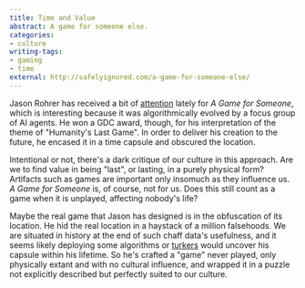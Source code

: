 ```yaml
---
title: Time and Value
abstract: A game for someone else.
categories:
- culture
writing-tags:
- gaming
- time
external: http://safelyignored.com/a-game-for-someone-else/
---
```


Jason Rohrer has received a bit of [attention][] lately for _A Game for Someone_, which is interesting because it was algorithmically evolved by a focus group of AI agents. He won a GDC award, though, for his interpretation of the theme of "Humanity's Last Game". In order to deliver his creation to the future, he encased it in a time capsule and obscured the location.

[attention]: http://www.polygon.com/2013/3/28/4157884/game-designer-jason-rohrer-designs-a-game-meant-to-be-played-2000

Intentional or not, there's a dark critique of our culture in this approach. Are we to find value in being "last", or lasting, in a purely physical form? Artifacts such as games are important only insomuch as they influence us. _A Game for Someone_ is, of course, not for us. Does this still count as a game when it is unplayed, affecting nobody's life?

Maybe the real game that Jason has designed is in the obfuscation of its location. He hid the real location in a haystack of a million falsehoods. We are situated in history at the end of such chaff data's usefulness, and it seems likely deploying some algorithms or [turkers][] would uncover his capsule within his lifetime. So he's crafted a "game" never played, only physically extant and with no cultural influence, and wrapped it in a puzzle not explicitly described but perfectly suited to our culture.

[turkers]: http://www.academia.edu/319290/Who_Are_the_Turkers_Worker_Demographics_In_Amazon_Mechanical_Turk
